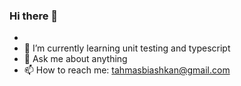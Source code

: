 ### Hi there 👋

-
- 🌱 I’m currently learning unit testing and typescript
- 💬 Ask me about anything 
- 📫 How to reach me: tahmasbiashkan@gmail.com 
